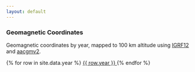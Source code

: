 ```yaml
---
layout: default
---
```


### Geomagnetic Coordinates

Geomagnetic coordinates by year, mapped to 100 km altitude using [IGRF12][1] and [aacgmv2][2].

<div class="display compact" style="height:100%; width:100%; overflow:auto;">
{% for row in site.data.year %}
    <a href='./cgm_{{ row.year }}.md'>{{ row.year }} </a>
{% endfor %}

<br>
<br>
</div>

[back][./stations.md]

<div class="display compact" style="height:100%; width:100%; font-size:	12px; overflow:auto;">

<table id="catalogue" class="display">
<thead>
<tr class="header">
<th style="font-size: 16px" data-sort>Array</th>
<th style="font-size: 16px">Code</th>
<th style="font-size: 16px">Name</th>
<th style="font-size: 16px">Latitude</th>
<th style="font-size: 16px">Longitude</th>

</tr>
</thead>
<tbody>

{% for row in site.data.station_list %}
  <tr>
  <td> {{ row.Array }} </td>
  <td> {{ row.Code }}</td>
  <td> {{ row.Name}} </td>
  <td> {{ row.Latitude }} </td>
  <td> {{ row.Longitude }} </td>
  </tr>
{% endfor %}
</tbody>
</table>

</div>

<script src="https://ajax.googleapis.com/ajax/libs/jquery/1.12.4/jquery.min.js"></script>
<script type="text/javascript" charset="utf8" src="https://cdn.datatables.net/1.10.13/js/jquery.dataTables.min.js"></script>

<script type="text/javascript"
        src="https://cdn.mathjax.org/mathjax/latest/MathJax.js?config=TeX-AMS-MML_HTMLorMML">
</script>

<script>
 
$(document).ready(function() {
    $("#catalogue").dataTable( {
        paging: false,
        'data-sort': true,
        order: [[ 0, "desc" ], [3, "desc"]],
        stateSave: true,
        searching: true
    });
});
</script>


[1]: https://github.com/space-physics/igrf12
[2]: https://github.com/aburrell/aacgmv2
